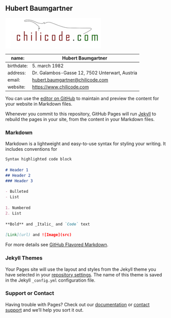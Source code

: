 ## Hubert Baumgartner
![Logo](imgs/chilicode_logo.png)

name: | Hubert Baumgartner
------------ | -------------
birthdate: | 5. march 1982
address: | Dr. Galambos-Gasse 12, 7502 Unterwart, Austria
email: | hubert.baumgartner@chilicode.com
website: | https://www.chilicode.com



You can use the [editor on GitHub](https://github.com/hubertba/hubertba.github.io/edit/master/README.md) to maintain and preview the content for your website in Markdown files.

Whenever you commit to this repository, GitHub Pages will run [Jekyll](https://jekyllrb.com/) to rebuild the pages in your site, from the content in your Markdown files.

### Markdown

Markdown is a lightweight and easy-to-use syntax for styling your writing. It includes conventions for

```markdown
Syntax highlighted code block

# Header 1
## Header 2
### Header 3

- Bulleted
- List

1. Numbered
2. List

**Bold** and _Italic_ and `Code` text

[Link](url) and ![Image](src)
```

For more details see [GitHub Flavored Markdown](https://guides.github.com/features/mastering-markdown/).

### Jekyll Themes

Your Pages site will use the layout and styles from the Jekyll theme you have selected in your [repository settings](https://github.com/hubertba/hubertba.github.io/settings). The name of this theme is saved in the Jekyll `_config.yml` configuration file.

### Support or Contact

Having trouble with Pages? Check out our [documentation](https://help.github.com/categories/github-pages-basics/) or [contact support](https://github.com/contact) and we’ll help you sort it out.
